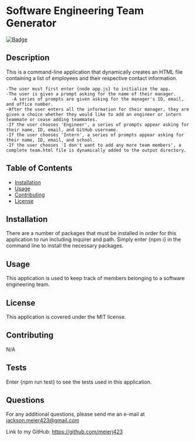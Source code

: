 # Software Engineering Team Generator

  [![Badge](https://img.shields.io/badge/License-MIT-black.svg)](https://opensource.org/licenses/MIT)

## Description 

This is a command-line application that dynamically creates an HTML file containing a list of employees and their respective contact information.

    -The user must first enter {node app.js} to initialize the app.
    -The user is given a prompt asking for the name of their manager.
      -A series of prompts are given asking for the manager's ID, email, and office number.
    -After the user enters all the information for their manager, they are given a choice whether they would like to add an engineer or intern
    teammate or cease adding teammates.
    -If the user chooses 'Engineer', a series of prompts appear asking for their name, ID, email, and GitHub username.
    -If the user chooses 'Intern', a series of prompts appear asking for their name, ID, email, and school.
    -If the user chooses 'I don't want to add any more team members', a complete team.html file is dynamically added to the output directory.

## Table of Contents

* [Installation](#installation)
* [Usage](#usage)
* [Contributing](#contributing)
* [License](#license)

## Installation

There are a number of packages that must be installed in order for this application to run including inquirer and path. Simply enter {npm i} in the command line to install the necessary packages.

## Usage 

This application is used to  keep track of members belonging to  a software engineering team.

## License

This application is covered under the MIT license.

## Contributing

N/A

## Tests

Enter {npm run test} to see the tests used in this application.

## Questions

For any additional questions, please send me an e-mail at jackson.meier423@gmail.com

Link to my GitHub: https://github.com/meierj423


